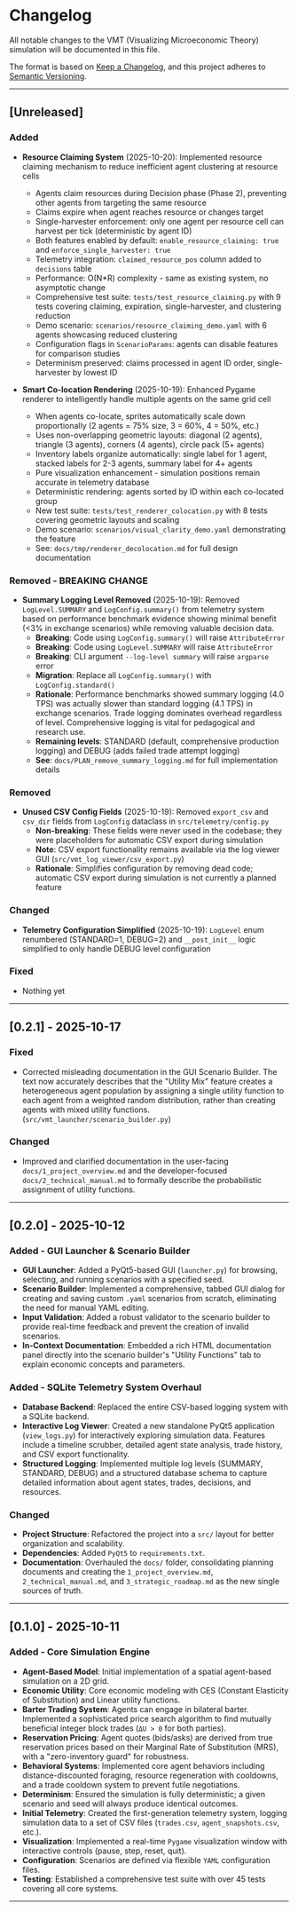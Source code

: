 # Changelog

All notable changes to the VMT (Visualizing Microeconomic Theory) simulation will be documented in this file.

The format is based on [Keep a Changelog](https://keepachangelog.com/en/1.0.0/),
and this project adheres to [Semantic Versioning](https://semver.org/spec/v2.0.0.html).

---

## [Unreleased]

### Added
- **Resource Claiming System** (2025-10-20): Implemented resource claiming mechanism to reduce inefficient agent clustering at resource cells
  - Agents claim resources during Decision phase (Phase 2), preventing other agents from targeting the same resource
  - Claims expire when agent reaches resource or changes target
  - Single-harvester enforcement: only one agent per resource cell can harvest per tick (deterministic by agent ID)
  - Both features enabled by default: `enable_resource_claiming: true` and `enforce_single_harvester: true`
  - Telemetry integration: `claimed_resource_pos` column added to `decisions` table
  - Performance: O(N*R) complexity - same as existing system, no asymptotic change
  - Comprehensive test suite: `tests/test_resource_claiming.py` with 9 tests covering claiming, expiration, single-harvester, and clustering reduction
  - Demo scenario: `scenarios/resource_claiming_demo.yaml` with 6 agents showcasing reduced clustering
  - Configuration flags in `ScenarioParams`: agents can disable features for comparison studies
  - Determinism preserved: claims processed in agent ID order, single-harvester by lowest ID

- **Smart Co-location Rendering** (2025-10-19): Enhanced Pygame renderer to intelligently handle multiple agents on the same grid cell
  - When agents co-locate, sprites automatically scale down proportionally (2 agents = 75% size, 3 = 60%, 4 = 50%, etc.)
  - Uses non-overlapping geometric layouts: diagonal (2 agents), triangle (3 agents), corners (4 agents), circle pack (5+ agents)
  - Inventory labels organize automatically: single label for 1 agent, stacked labels for 2-3 agents, summary label for 4+ agents
  - Pure visualization enhancement - simulation positions remain accurate in telemetry database
  - Deterministic rendering: agents sorted by ID within each co-located group
  - New test suite: `tests/test_renderer_colocation.py` with 8 tests covering geometric layouts and scaling
  - Demo scenario: `scenarios/visual_clarity_demo.yaml` demonstrating the feature
  - See: `docs/tmp/renderer_decolocation.md` for full design documentation

### Removed - BREAKING CHANGE
- **Summary Logging Level Removed** (2025-10-19): Removed `LogLevel.SUMMARY` and `LogConfig.summary()` from telemetry system based on performance benchmark evidence showing minimal benefit (<3% in exchange scenarios) while removing valuable decision data.
  - **Breaking**: Code using `LogConfig.summary()` will raise `AttributeError`
  - **Breaking**: Code using `LogLevel.SUMMARY` will raise `AttributeError`
  - **Breaking**: CLI argument `--log-level summary` will raise `argparse` error
  - **Migration**: Replace all `LogConfig.summary()` with `LogConfig.standard()`
  - **Rationale**: Performance benchmarks showed summary logging (4.0 TPS) was actually slower than standard logging (4.1 TPS) in exchange scenarios. Trade logging dominates overhead regardless of level. Comprehensive logging is vital for pedagogical and research use.
  - **Remaining levels**: STANDARD (default, comprehensive production logging) and DEBUG (adds failed trade attempt logging)
  - **See**: `docs/PLAN_remove_summary_logging.md` for full implementation details

### Removed
- **Unused CSV Config Fields** (2025-10-19): Removed `export_csv` and `csv_dir` fields from `LogConfig` dataclass in `src/telemetry/config.py`
  - **Non-breaking**: These fields were never used in the codebase; they were placeholders for automatic CSV export during simulation
  - **Note**: CSV export functionality remains available via the log viewer GUI (`src/vmt_log_viewer/csv_export.py`)
  - **Rationale**: Simplifies configuration by removing dead code; automatic CSV export during simulation is not currently a planned feature

### Changed
- **Telemetry Configuration Simplified** (2025-10-19): `LogLevel` enum renumbered (STANDARD=1, DEBUG=2) and `__post_init__` logic simplified to only handle DEBUG level configuration

### Fixed
- Nothing yet

---

## [0.2.1] - 2025-10-17

### Fixed
- Corrected misleading documentation in the GUI Scenario Builder. The text now accurately describes that the "Utility Mix" feature creates a heterogeneous agent population by assigning a single utility function to each agent from a weighted random distribution, rather than creating agents with mixed utility functions. (`src/vmt_launcher/scenario_builder.py`)

### Changed
- Improved and clarified documentation in the user-facing `docs/1_project_overview.md` and the developer-focused `docs/2_technical_manual.md` to formally describe the probabilistic assignment of utility functions.

---

## [0.2.0] - 2025-10-12

### Added - GUI Launcher & Scenario Builder
- **GUI Launcher**: Added a PyQt5-based GUI (`launcher.py`) for browsing, selecting, and running scenarios with a specified seed.
- **Scenario Builder**: Implemented a comprehensive, tabbed GUI dialog for creating and saving custom `.yaml` scenarios from scratch, eliminating the need for manual YAML editing.
- **Input Validation**: Added a robust validator to the scenario builder to provide real-time feedback and prevent the creation of invalid scenarios.
- **In-Context Documentation**: Embedded a rich HTML documentation panel directly into the scenario builder's "Utility Functions" tab to explain economic concepts and parameters.

### Added - SQLite Telemetry System Overhaul
- **Database Backend**: Replaced the entire CSV-based logging system with a SQLite backend.
- **Interactive Log Viewer**: Created a new standalone PyQt5 application (`view_logs.py`) for interactively exploring simulation data. Features include a timeline scrubber, detailed agent state analysis, trade history, and CSV export functionality.
- **Structured Logging**: Implemented multiple log levels (SUMMARY, STANDARD, DEBUG) and a structured database schema to capture detailed information about agent states, trades, decisions, and resources.

### Changed
- **Project Structure**: Refactored the project into a `src/` layout for better organization and scalability.
- **Dependencies**: Added `PyQt5` to `requirements.txt`.
- **Documentation**: Overhauled the `docs/` folder, consolidating planning documents and creating the `1_project_overview.md`, `2_technical_manual.md`, and `3_strategic_roadmap.md` as the new single sources of truth.

---

## [0.1.0] - 2025-10-11

### Added - Core Simulation Engine
- **Agent-Based Model**: Initial implementation of a spatial agent-based simulation on a 2D grid.
- **Economic Utility**: Core economic modeling with CES (Constant Elasticity of Substitution) and Linear utility functions.
- **Barter Trading System**: Agents can engage in bilateral barter. Implemented a sophisticated price search algorithm to find mutually beneficial integer block trades (`ΔU > 0` for both parties).
- **Reservation Pricing**: Agent quotes (bids/asks) are derived from true reservation prices based on their Marginal Rate of Substitution (MRS), with a "zero-inventory guard" for robustness.
- **Behavioral Systems**: Implemented core agent behaviors including distance-discounted foraging, resource regeneration with cooldowns, and a trade cooldown system to prevent futile negotiations.
- **Determinism**: Ensured the simulation is fully deterministic; a given scenario and seed will always produce identical outcomes.
- **Initial Telemetry**: Created the first-generation telemetry system, logging simulation data to a set of CSV files (`trades.csv`, `agent_snapshots.csv`, etc.).
- **Visualization**: Implemented a real-time `Pygame` visualization window with interactive controls (pause, step, reset, quit).
- **Configuration**: Scenarios are defined via flexible `YAML` configuration files.
- **Testing**: Established a comprehensive test suite with over 45 tests covering all core systems.

---

